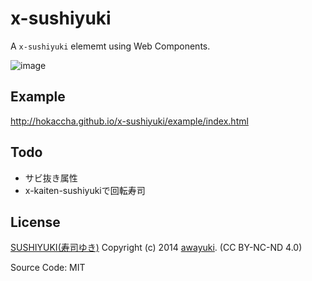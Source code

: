 # x-sushiyuki

A `x-sushiyuki` elememt using Web Components.

![image](https://cloud.githubusercontent.com/assets/39471/3540084/e42ba2c0-083f-11e4-9544-6b73cf289337.png)

## Example

http://hokaccha.github.io/x-sushiyuki/example/index.html

## Todo

* サビ抜き属性
* x-kaiten-sushiyukiで回転寿司

## License

[SUSHIYUKI(寿司ゆき)](http://awayuki.net/sushiyuki/) Copyright (c) 2014 [awayuki](https://github.com/awayuki). (CC BY-NC-ND 4.0)

Source Code: MIT
